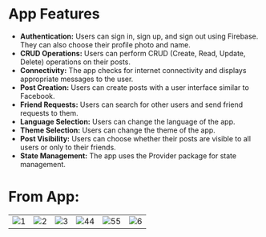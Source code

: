 # App Features

- **Authentication:** Users can sign in, sign up, and sign out using Firebase. They can also choose their profile photo and name.
- **CRUD Operations:** Users can perform CRUD (Create, Read, Update, Delete) operations on their posts.
- **Connectivity:** The app checks for internet connectivity and displays appropriate messages to the user.
- **Post Creation:** Users can create posts with a user interface similar to Facebook.
- **Friend Requests:** Users can search for other users and send friend requests to them.
- **Language Selection:** Users can change the language of the app.
- **Theme Selection:** Users can change the theme of the app.
- **Post Visibility:** Users can choose whether their posts are visible to all users or only to their friends.
- **State Management:** The app uses the Provider package for state management.

# From App:

<table>
  <tr>  
    <td><img src="https://github.com/MuhammadBun/Social-App/assets/93766485/ffff54a2-52c9-48b6-8561-87adada1dd25" alt="1"></td>   
    <td><img src="https://github.com/MuhammadBun/Social-App/assets/93766485/538925f1-161a-454f-afa3-81e988acb824" alt="2"></td>     
    <td><img src="https://github.com/MuhammadBun/Social-App/assets/93766485/6f90e72e-6bfb-426d-950f-c1cace40eb6d" alt="3"></td>    
    <td><img src="https://github.com/MuhammadBun/Social-App/assets/93766485/d153e7c2-0a5d-4bd5-9c92-eb7af044032f" alt="44"></td>
    <td><img src="https://github.com/MuhammadBun/Social-App/assets/93766485/a6e7b949-9cb0-43bc-b416-78ebbbce6273" alt="55"></td>
    <td><img src="https://github.com/MuhammadBun/Social-App/assets/93766485/9c09b6dc-f9e8-44db-9e67-b1c1cd2c8a09" alt="6"></td>
  </tr>
</table>

